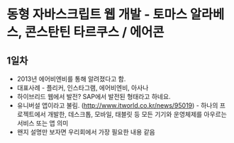 # 동형 자바스크립트 웹 개발 - 토마스 알라베스, 콘스탄틴 타르쿠스 / 에어콘


## 1일차
 - 2013년 에어비엔비를 통해 알려졌다고 함.
 - 대표사례 - 플리커, 인스타그램, 에어비엔비, 아사나
 - 하이브리드 웹에서 발전? SAP에서 발전된 형태라고 하네요.
 - 유니버설 앱이라고 불림. (http://www.itworld.co.kr/news/95019) - 하나의 프로젝트에서 개발한, 데스크톱, 모바일, 태블릿 등 모든 기기와 운영체제를 아우르는 서비스 또는 앱 의미
 - 왠지 설명만 보자면 우리회에서 가장 필요한 내용 같음
